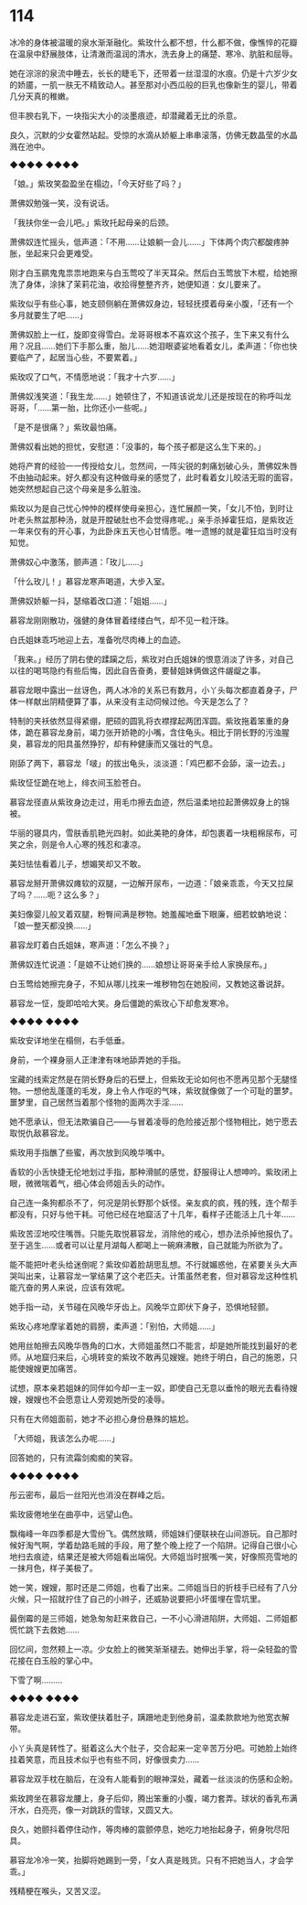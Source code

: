 # 114

冰冷的身体被温暖的泉水渐渐融化。紫玫什么都不想，什么都不做，像憔悴的花瓣在温泉中舒展肢体，让清澈而温润的清水，洗去身上的痛楚、寒冷、肮脏和屈辱。

她在淙淙的泉流中睡去，长长的睫毛下，还带着一丝湿湿的水痕。仍是十六岁少女的娇靥，一肌一肤无不精致动人。甚至那对小西瓜般的巨乳也像新生的婴儿，带着几分天真的稚嫩。

但丰腴右乳下，一块指尖大小的淡墨痕迹，却潜藏着无比的杀意。

良久，沉默的少女霍然站起。受惊的水滴从娇躯上串串滚落，仿佛无数晶莹的水晶溅在池中。

◆◆◆◆ ◆◆◆◆

「娘。」紫玫笑盈盈坐在榻边，「今天好些了吗？」

萧佛奴勉强一笑，没有说话。

「我扶你坐一会儿吧。」紫玫托起母亲的后颈。

萧佛奴连忙摇头，低声道：「不用……让娘躺一会儿……」下体两个肉穴都酸疼肿胀，坐起来只会更难受。

刚才白玉鹂鬼鬼祟祟地跑来与白玉莺咬了半天耳朵。然后白玉莺放下木棍，给她擦洗了身体，涂抹了茉莉花油，收拾得整整齐齐，她便知道：女儿要来了。

紫玫似乎有些心事，她支颐侧躺在萧佛奴身边，轻轻抚摸着母亲小腹，「还有一个多月就要生了吧……」

萧佛奴脸上一红，旋即变得雪白。龙哥哥根本不喜欢这个孩子，生下来又有什么用？况且……她们下手那么重，胎儿……她泪眼婆娑地看着女儿，柔声道：「你也快要临产了，起居当心些，不要累着。」

紫玫叹了口气，不情愿地说：「我才十六岁……」

萧佛奴浅笑道：「我生龙……」她顿住了，不知道该说龙儿还是按现在的称呼叫龙哥哥，「……第一胎，比你还小一些呢。」

「是不是很痛？」紫玫最怕痛。

萧佛奴看出她的担忧，安慰道：「没事的，每个孩子都是这么生下来的。」

她将产育的经验一一传授给女儿，忽然间，一阵尖锐的刺痛划破心头，萧佛奴朱唇不由抽动起来。好久都没有这种做母亲的感觉了，此时看着女儿皎洁无瑕的面容，她突然想起自己这个母亲是多么脏浊。

紫玫以为是自己忧心忡忡的模样使母亲担心，连忙展颜一笑，「女儿不怕，到时让叶老头熬盆那种汤，就是开膛破肚也不会觉得疼呢。」亲手杀掉霍狂焰，是紫玫近一年来仅有的开心事，为此卧床五天也心甘情愿。唯一遗憾的就是霍狂焰当时没有知觉。

萧佛奴心中激荡，颤声道：「玫儿……」

「什么玫儿！」慕容龙寒声喝道，大步入室。

萧佛奴娇躯一抖，瑟缩着改口道：「姐姐……」

慕容龙刚刚散功，强健的身体冒着缕缕白气，却不见一粒汗珠。

白氏姐妹乖巧地迎上去，准备吮尽肉棒上的血迹。

「我来。」经历了阴右使的蹂躏之后，紫玫对白氏姐妹的恨意消淡了许多，对自己以往的喝骂隐约有些后悔，因此自告奋勇，要替姐妹俩做这件龌龊之事。

慕容龙眼中露出一丝讶色，两人冰冷的关系已有数月，小丫头每次都直着身子，尸体一样献出阴精便算了事，从来没有主动伺候过他。今天是怎么了？

特制的夹袄依然显得紧绷，肥硕的圆乳将衣襟撑起两团浑圆。紫玫拖着笨重的身体，跪在慕容龙身前，竭力张开娇艳的小嘴，含住龟头。相比于阴长野的污浊腥臭，慕容龙的阳具虽然狰狞，却有种健康而又强壮的气息。

刚舔了两下，慕容龙「啵」的拔出龟头，淡淡道：「鸡巴都不会舔，滚一边去。」

紫玫怔怔跪在地上，绯衣间玉脸苍白。

慕容龙径直从紫玫身边走过，用毛巾擦去血迹，然后温柔地拉起萧佛奴身上的锦被。

华丽的寝具内，雪肤香肌艳光四射。如此美艳的身体，却包裹着一块粗棉尿布，可笑之余，则是令人心寒的残忍和凄凉。

美妇怯怯看着儿子，想媚笑却又不敢。

慕容龙掰开萧佛奴瘫软的双腿，一边解开尿布，一边道：「娘亲乖乖，今天又拉屎了吗？……呃？这么多？」

美妇像婴儿般叉着双腿，粉臀间满是秽物。她羞赧地垂下眼廉，细若蚊蚋地说：「娘一整天都没换……」

慕容龙盯着白氏姐妹，寒声道：「怎么不换？」

萧佛奴连忙说道：「是娘不让她们换的……娘想让哥哥亲手给人家换尿布。」

白玉莺给她擦完身子，不知从哪儿找来一堆秽物包在她股间，又教她这番说辞。

慕容龙一怔，旋即哈哈大笑。身后僵跪的紫玫心下却愈发寒冷。

◆◆◆◆ ◆◆◆◆

紫玫安详地坐在榻侧，右手低垂。

身前，一个裸身丽人正津津有味地舔弄她的手指。

宝藏的线索定然是在阴长野身后的石壁上，但紫玫无论如何也不愿再见那个无腿怪物。一想他乱蓬蓬的毛发，身上令人作呕的气味，紫玫就像做了一个可耻的噩梦。噩梦里，自己居然当着那个怪物的面两次手淫……

她不愿承认，但无法欺骗自己——与冒着凌辱的危险接近那个怪物相比，她宁愿去取悦仇敌慕容龙。

紫玫用手指醮了些蜜，再次放到风晚华嘴中。

香软的小舌快捷无伦地划过手指，那种滑腻的感觉，舒服得让人想呻吟。紫玫闭上眼，微微喘着气，细心体会师姐舌头的动作。

自己连一条狗都杀不了，何况是阴长野那个妖怪。亲友疯的疯，残的残，连个帮手都没有，只好与他干耗。可他已经在地窟活了十几年，看样子还能活上几十年……

紫玫苦涩地咬住嘴唇。只能先取悦慕容龙，消除他的戒心，想办法杀掉他报仇了。至于逃生……或者可以让星月湖每人都喝上一碗麻沸散，自己就能为所欲为了。

能不能把叶老头给迷倒呢？紫玫仰着脸胡思乱想。不行就媚惑他，在紧要关头大声哭叫出来，让慕容龙一掌结果了这个老匹夫。计策虽然老套，但对慕容龙这种性机能亢奋的男人来说，应该有效呢。

她手指一动，关节碰在风晚华牙齿上。风晚华立即伏下身子，恐惧地轻颤。

紫玫心疼地摩挲着她的肩膀，柔声道：「别怕，大师姐……」

她用丝帕擦去风晚华唇角的口水，大师姐虽然口不能言，却是她所能找到最好的老师。从地窟归来后，心境转变的紫玫不敢再见嫂嫂。她终于明白，自己的施恩，只能使嫂嫂更加痛苦。

试想，原本亲若姐妹的同伴如今却一主一奴，即使自己无意以垂怜的眼光去看待嫂嫂，嫂嫂也不会愿意让人旁观她所受的凌辱。

只有在大师姐面前，她才不必担心身份悬殊的尴尬。

「大师姐，我该怎么办呢……」

回答她的，只有流霜剑痴痴的笑容。

◆◆◆◆ ◆◆◆◆

彤云密布，最后一丝阳光也消没在群峰之后。

紫玫疲倦地坐在曲亭中，远望山色。

飘梅峰一年四季都是大雪纷飞。偶然放睛，师姐妹们便联袂在山间游玩。自己那时候好淘气啊，学着劫路毛贼的手段，用了整个晚上挖了一个陷阱。记得自己很小心地扫去痕迹，结果还是被大师姐看出端倪。大师姐当时抿嘴一笑，好像照亮雪地的一抹月色，样子美极了。

她一笑，嫂嫂，那时还是二师姐，也看了出来。二师姐当日的折枝手已经有了八分火候，只一招就拧住了自己的小辫子，还威胁说要把小坏蛋埋在雪坑里。

最倒霉的是三师姐，她急匆匆赶来救自己，一不小心滑进陷阱，大师姐、二师姐都慌忙跳下去救她……

回忆间，忽然颊上一凉。少女脸上的微笑渐渐褪去。她伸出手掌，将一朵轻盈的雪花接在白玉般的掌心中。

下雪了啊………

◆◆◆◆ ◆◆◆◆

慕容龙走进石室，紫玫便扶着肚子，蹒跚地走到他身前，温柔款款地为他宽衣解带。

小丫头真是转性了。挺着这么大个肚子，交合起来一定辛苦万分吧。可她脸上始终挂着笑意，而且技术似乎也有些不同，好像很卖力……

慕容龙双手枕在脑后，在没有人能看到的眼神深处，藏着一丝淡淡的伤感和企盼。

紫玫跨坐在慕容龙腰上，身子后仰，腾出笨重的小腹，竭力套弄。球状的香乳布满汗水，白亮亮，像一对跳跃的雪球，又圆又大。

良久，她颤抖着停住动作，等肉棒的震颤停息，她吃力地抬起身子，俯身吮尽阳具。

慕容龙冷冷一笑，抬脚将她踢到一旁，「女人真是贱货。只有不把她当人，才会学乖。」

残精梗在喉头，又苦又涩。
